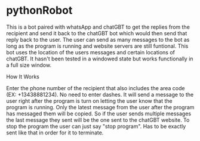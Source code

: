 # pythonRobot


This is a bot paired with whatsApp and chatGBT to get the replies from the recipient and send it back to the chatGBT bot which would then send that reply back to the user. The user can send as many messages to the bot as long as the program is running and website servers are still funtional. This bot uses the location of the users messages and certain locations of chatGBT. It hasn't been tested in a windowed state but works functionally in a full size window. 

How It Works

Enter the phone number of the recipient that also includes the area code (EX: +13438881234). No need to enter dashes. It will send a message to the user right after the program is turn on letting the user know that the program is running. Only the latest message from the user after the program has messaged them will be copied. So if the user sends multiple messages the last message they sent will be the one sent to the chatGBT website. To stop the program the user can just say "stop program". Has to be exactly sent like that in order for it to terminate. 
